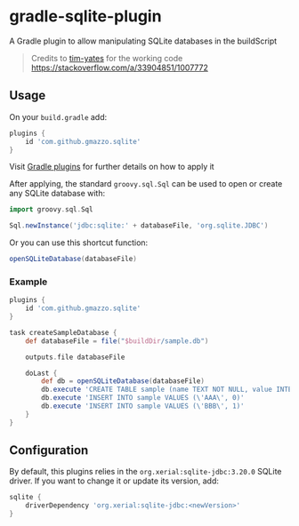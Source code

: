 # gradle-sqlite-plugin
A Gradle plugin to allow manipulating SQLite databases in the buildScript
> Credits to [tim-yates](https://stackoverflow.com/users/6509/tim-yates) for the working code <br/> https://stackoverflow.com/a/33904851/1007772

## Usage
On your `build.gradle` add:
```groovy
plugins {
    id 'com.github.gmazzo.sqlite'
}
```
Visit [Gradle plugins](https://plugins.gradle.org/plugin/com.github.gmazzo.sqlite) for further details on how to apply it

After applying, the standard `groovy.sql.Sql` can be used to open or create any SQLite database with:
```groovy
import groovy.sql.Sql

Sql.newInstance('jdbc:sqlite:' + databaseFile, 'org.sqlite.JDBC')
```
Or you can use this shortcut function:
```groovy
openSQLiteDatabase(databaseFile)
```

### Example
```groovy
plugins {
    id 'com.github.gmazzo.sqlite'
}

task createSampleDatabase {
    def databaseFile = file("$buildDir/sample.db")

    outputs.file databaseFile

    doLast {
        def db = openSQLiteDatabase(databaseFile)
        db.execute 'CREATE TABLE sample (name TEXT NOT NULL, value INTEGER NOT NULL)'
        db.execute 'INSERT INTO sample VALUES (\'AAA\', 0)'
        db.execute 'INSERT INTO sample VALUES (\'BBB\', 1)'
    }
}
```

## Configuration
By default, this plugins relies in the `org.xerial:sqlite-jdbc:3.20.0` SQLite driver.
If you want to change it or update its version, add:
```groovy
sqlite {
    driverDependency 'org.xerial:sqlite-jdbc:<newVersion>'
}
```
